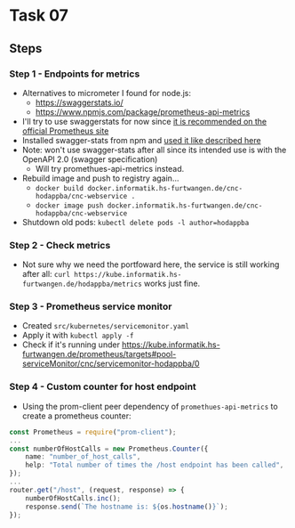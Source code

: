 # Task 07

## Steps

### Step 1 - Endpoints for metrics

- Alternatives to micrometer I found for node.js:
  - <https://swaggerstats.io/>
  - <https://www.npmjs.com/package/prometheus-api-metrics>
- I'll try to use swaggerstats for now since [it is recommended on the official Prometheus site](https://prometheus.io/docs/instrumenting/exporters/#other-third-party-utilities)
- Installed swagger-stats from npm and [used it like described here](https://swaggerstats.io/guide/#express)
- Note: won't use swagger-stats after all since its intended use is with the OpenAPI 2.0 (swagger specification)
  - Will try promethues-api-metrics instead.
- Rebuild image and push to registry again...
  - `docker build docker.informatik.hs-furtwangen.de/cnc-hodappba/cnc-webservice .`
  - `docker image push docker.informatik.hs-furtwangen.de/cnc-hodappba/cnc-webservice`
- Shutdown old pods: `kubectl delete pods -l author=hodappba`

### Step 2 - Check metrics

- Not sure why we need the portfoward here, the service is still working after all: `curl https://kube.informatik.hs-furtwangen.de/hodappba/metrics` works just fine.

### Step 3 - Prometheus service monitor

- Created `src/kubernetes/servicemonitor.yaml`
- Apply it with `kubectl apply -f`
- Check if it's running under <https://kube.informatik.hs-furtwangen.de/prometheus/targets#pool-serviceMonitor/cnc/servicemonitor-hodappba/0>

### Step 4 - Custom counter for host endpoint

- Using the prom-client peer dependency of `promethues-api-metrics` to create a prometheus counter:

```typescript
const Prometheus = require("prom-client");
...
const numberOfHostCalls = new Prometheus.Counter({
    name: "number_of_host_calls",
    help: "Total number of times the /host endpoint has been called",
});
...
router.get("/host", (request, response) => {
    numberOfHostCalls.inc();
    response.send(`The hostname is: ${os.hostname()}`);
});
```
